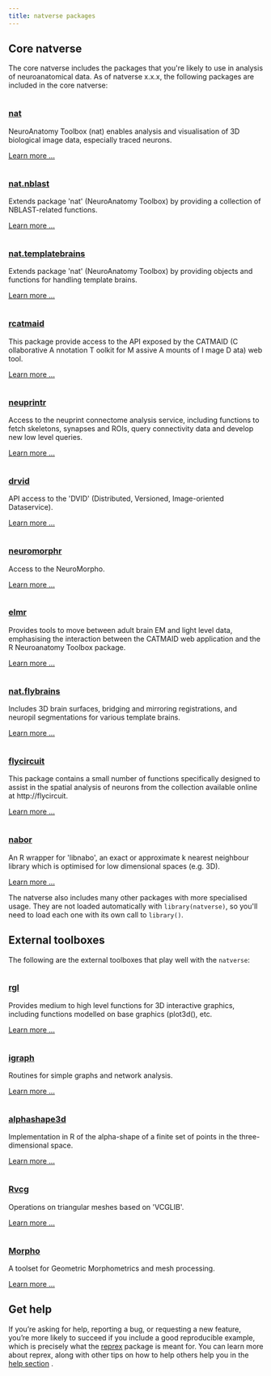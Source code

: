 ```yaml
---
title: natverse packages
---
```




## Core natverse

<div class="package-section">
<div class="package-section-info">
  <p>The core natverse includes the packages that you're likely to use in analysis of neuroanatomical data. As of natverse x.x.x, the following packages are included in the core natverse:</p>
</div>

<div class="packages">

<div class="package">
  
  <a href="https://github.com/natverse/nat/">
  <img class="package-image" src="/images/hex-nat_logo.png" alt=""></img></a>
    <div class="package-info">
<h3><a href="https://github.com/natverse/nat/">nat</a></h3>


<p> 

NeuroAnatomy Toolbox (nat) enables analysis and visualisation of 3D biological image data, especially traced neurons.

</p>
      
<a href="https://github.com/natverse/nat/" aria-hidden="true">
        Learn more ...</a></p>
</div>
</div>
  
<div class="package">

<a href="https://github.com/jefferislab/nat.nblast/">    
<img class="package-image" src="/images/hex-natnblast.png" alt=""></img></a>
    <div class="package-info">
<h3><a href="https://github.com/jefferislab/nat.nblast/">nat.nblast</a></h3>
<p> 

Extends package 'nat' (NeuroAnatomy Toolbox) by providing a collection of NBLAST-related functions.

</p>

<a href="https://github.com/jefferislab/nat.nblast/" aria-hidden="true">Learn more ...</a></p>
      
</div>
</div>

<div class="package">
 <a href="https://github.com/jefferislab/nat.templatebrains/">   
<img class="package-image" src="/images/hex-nattemplatebrains.png" alt=""></img></a>
    <div class="package-info">
<h3><a href="https://github.com/jefferislab/nat.templatebrains/">nat.templatebrains</a></h3>

<p> 

Extends package 'nat' (NeuroAnatomy Toolbox) by providing objects and functions for handling template brains.

</p>

 <a href="https://github.com/jefferislab/nat.templatebrains/" aria-hidden="true">Learn more ...</a></p>
      
</div>
</div>

<div class="package">
<a href="https://jefferis.github.io/rcatmaid/">
<img class="package-image" src="/images/hex-catmaid.png" alt=""></img></a>
    <div class="package-info">
<h3><a href="https://jefferis.github.io/rcatmaid/">rcatmaid</a></h3>

 <p> 

This package provide access to the API exposed by the CATMAID (C ollaborative A nnotation T oolkit for M assive A mounts of I mage D ata) web tool.

</p>
 <a href="https://jefferis.github.io/rcatmaid/" aria-hidden="true">Learn more ...</a></p>

</div>
</div>

<div class="package">
<a href="https://jefferislab.github.io/neuprintr/">
<img class="package-image" src="/images/hex-neurprintr.png" alt=""></img></a>
    <div class="package-info">
<h3><a href="https://jefferislab.github.io/neuprintr/">neuprintr</a></h3>

<p> 

Access to the neuprint connectome analysis service, including  functions to fetch skeletons, synapses and ROIs, query connectivity data and develop new low level queries.

</p>

<a href="https://jefferislab.github.io/neuprintr/" aria-hidden="true">Learn more ...</a></p>
    
</div>
</div>

<div class="package">
<a href="https://jefferis.github.io/drvid/">
<img class="package-image" src="/images/hex-drvid.png" alt=""></img></a>
    <div class="package-info">
<h3><a href="https://jefferis.github.io/drvid/">drvid</a></h3>

<p> 

API access to the 'DVID' (Distributed, Versioned, Image-oriented  Dataservice).

</p>

<a href="https://jefferis.github.io/drvid/" aria-hidden="true">Learn more ...</a></p>

</div>
</div>

<div class="package">
<a href="https://jefferislab.github.io/neuromorphr/">
<img class="package-image" src="/images/hex-neuromorphr.png" alt=""></img></a>
    <div class="package-info">
<h3><a href="https://jefferislab.github.io/neuromorphr/">neuromorphr</a></h3>

<p> 

Access to the NeuroMorpho.

</p>

<a href="https://jefferislab.github.io/neuromorphr/" aria-hidden="true">Learn more ...</a></p>

</div>
</div>

<div class="package">
<a href="https://jefferis.github.io/elmr/">
<img class="package-image" src="/images/hex-elmr.png" alt=""></img></a>
    <div class="package-info">
<h3><a href="https://jefferis.github.io/elmr/">elmr</a></h3>

<p> 

Provides tools to move between adult brain EM and light level data, emphasising the interaction between the CATMAID web application and the R Neuroanatomy Toolbox package.

</p>


<a href="https://jefferis.github.io/elmr/" aria-hidden="true">Learn more ...</a></p>

</div>
</div>

<div class="package">
<a href="https://jefferislab.github.io/nat.flybrains/">
<img class="package-image" src="/images/hex-natflybrains.png" alt=""></img></a>
    <div class="package-info">
<h3><a href="https://jefferislab.github.io/nat.flybrains/">nat.flybrains</a></h3>

<p> 

Includes 3D brain surfaces, bridging and mirroring registrations, and neuropil segmentations for various template brains.

</p>


<a href="https://jefferislab.github.io/nat.flybrains/" aria-hidden="true">Learn more ...</a></p>

</div>
</div>

<div class="package">
<a href="http://jefferis.github.io/flycircuit/">
<img class="package-image" src="/images/hex-flycircuit.png" alt=""></img></a>
    <div class="package-info">
<h3><a href="http://jefferis.github.io/flycircuit/">flycircuit</a></h3>

<p> 

This package contains a small number of functions specifically designed to assist in the spatial analysis of neurons from the collection available online at http://flycircuit.

</p>


<a href="http://jefferis.github.io/flycircuit/" aria-hidden="true">Learn more ...</a></p>

</div>
</div>

<div class="package">
<a href="https://github.com/jefferis/nabor/">
<img class="package-image" src="/images/hex-nabor.png" alt=""></img></a>
    <div class="package-info">
<h3><a href="https://github.com/jefferis/nabor/">nabor</a></h3>

<p> 

An R wrapper for 'libnabo', an exact or approximate k nearest neighbour library which is optimised for low dimensional spaces (e.g. 3D).

</p>


<a href="https://github.com/jefferis/nabor/" aria-hidden="true">Learn more ...</a></p>

</div>






</div>
</div>
</div>

The natverse also includes many other packages with more specialised usage. They are not loaded automatically with `library(natverse)`, so you'll need to load each one with its own call to `library()`.


## External toolboxes
The following are the external toolboxes that play well with the `natverse`:
<div class="package-section">
<div class="package-section-info">
 
</div>

<div class="packages">

<div class="package">
  
  <img class="package-image" src="" alt=""></img>
    <div class="package-info">
<h3><a href="https://cran.r-project.org/web/packages/rgl/index.html/">rgl</a></h3>


<p> 

Provides medium to high level functions for 3D interactive graphics, including functions modelled on base graphics (plot3d(), etc.

</p>
      
<a href="https://cran.r-project.org/web/packages/rgl/index.html/" aria-hidden="true">
        Learn more ...</a></p>
</div>
</div>


<div class="package">
  
  <img class="package-image" src="" alt=""></img>
    <div class="package-info">
<h3><a href="https://cran.r-project.org/web/packages/igraph/index.html/">igraph</a></h3>


<p> 

Routines for simple graphs and network analysis.

</p>
      
<a href="https://cran.r-project.org/web/packages/igraph/index.html/" aria-hidden="true">
        Learn more ...</a></p>
</div>
</div>


<div class="package">
  
  <img class="package-image" src="" alt=""></img>
    <div class="package-info">
<h3><a href="https://cran.r-project.org/web/packages/alphashape3d/index.html/">alphashape3d</a></h3>


<p> 

Implementation in R of the alpha-shape of a finite set of points in the three-dimensional space.

</p>
      
<a href="https://cran.r-project.org/web/packages/alphashape3d/index.html/" aria-hidden="true">
        Learn more ...</a></p>
</div>
</div>

<div class="package">
  
  <img class="package-image" src="" alt=""></img>
    <div class="package-info">
<h3><a href="https://cran.r-project.org/web/packages/Rvcg/index.html/">Rvcg</a></h3>


<p> 

Operations on triangular meshes based on 'VCGLIB'.

</p>
      
<a href="https://cran.r-project.org/web/packages/Rvcg/index.html/" aria-hidden="true">
        Learn more ...</a></p>
</div>
</div>

<div class="package">
  
  <img class="package-image" src="" alt=""></img>
    <div class="package-info">
<h3><a href="https://cran.r-project.org/web/packages/Morpho/index.html/">Morpho</a></h3>


<p> 

A toolset for Geometric Morphometrics and mesh processing.

</p>
      
<a href="https://cran.r-project.org/web/packages/Morpho/index.html/" aria-hidden="true">
        Learn more ...</a></p>
</div>
</div>



  
</div>
</div>

## Get help

If you’re asking for help, reporting a bug, or requesting a new feature, you’re more likely to succeed if you include a good reproducible example, which is precisely what the [reprex](https://natverse.github.io/help/#reprex) package is meant for. You can learn more about reprex, along with other tips on how to help others help you in the [help section](https://natverse.github.io/help/) .
